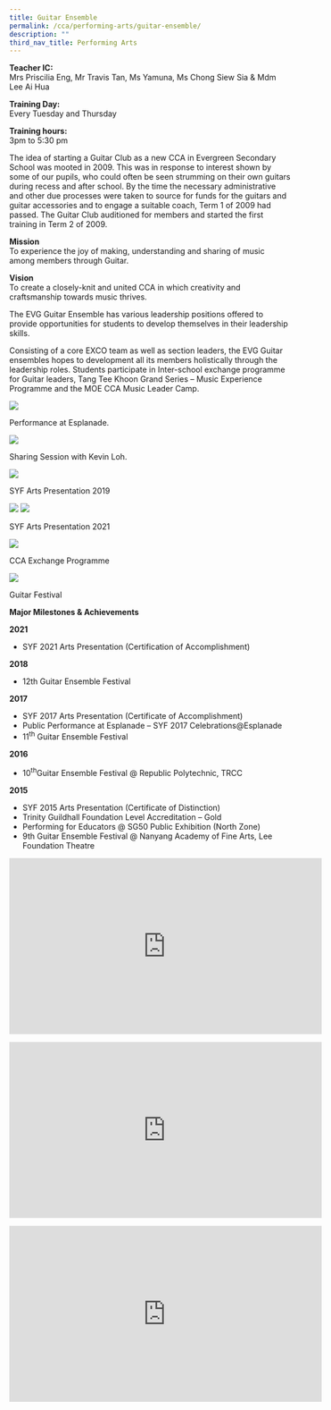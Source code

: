 ```yaml
---
title: Guitar Ensemble
permalink: /cca/performing-arts/guitar-ensemble/
description: ""
third_nav_title: Performing Arts
---
```

<p><strong>Teacher IC:</strong><br>Mrs Priscilia Eng, Mr Travis Tan, Ms Yamuna, Ms Chong Siew Sia & Mdm Lee Ai Hua</p>
<p><strong>Training Day:</strong><br>Every Tuesday and Thursday</p>
<p><strong>Training hours:</strong><br>3pm to 5:30 pm</p>
<p>The idea of starting a Guitar Club as a new CCA in Evergreen Secondary School was mooted in 2009. This was in response to interest shown by some of our pupils, who could often be seen strumming on their own guitars during recess and after school. By the time the necessary administrative and other due processes were taken to source for funds for the guitars and guitar accessories and to engage a suitable coach, Term 1 of 2009 had passed. The Guitar Club auditioned for members and started the first training in Term 2 of 2009.</p>
<p><strong>Mission</strong><br>To experience the joy of making, understanding and sharing of music among members through Guitar.</p>
<p><strong>Vision</strong><br>To create a closely-knit and united CCA in which creativity and craftsmanship towards music thrives.</p>
<p>The EVG Guitar Ensemble has various leadership positions offered to provide opportunities for students to develop themselves in their leadership skills.</p>
<p>Consisting of a core EXCO team as well as section leaders, the EVG Guitar ensembles hopes to development all its members holistically through the leadership roles. Students participate in Inter-school exchange programme for Guitar leaders, Tang Tee Khoon Grand Series – Music Experience Programme and the MOE CCA Music Leader Camp.</p>
<img src="/images/guitar1.jpg">
<p>Performance at Esplanade.</p>
<img src="/images/guitar2.jpg">
<p>Sharing Session with Kevin Loh.</p>
<img src="/images/guitar3.jpg">
<p>SYF Arts Presentation 2019</p>
<img src="/images/guitar4.jpg">
<img src="/images/guitar5.jpg">
<p>SYF Arts Presentation 2021</p>
<img src="/images/guitar6.jpg">
<p>CCA Exchange Programme</p>
<img src="/images/guitar7.jpg">
<p>Guitar Festival</p>
<p><strong>Major Milestones & Achievements</strong></p>
<p><strong>2021</strong></p>
<ul>
<li>SYF 2021 Arts Presentation (Certification of Accomplishment)</li>
</ul>
<p><strong>2018</strong></p>
<ul>
<li>12th Guitar Ensemble Festival</li>
</ul>
<p><strong>2017</strong></p>
<ul>
<li>SYF 2017 Arts Presentation (Certificate of Accomplishment)</li>
<li>Public Performance at Esplanade – SYF 2017 Celebrations@Esplanade</li>
<li>11<sup>th</sup>&nbsp;Guitar Ensemble Festival</li>
</ul>
<p><strong>2016</strong></p>
<ul>
<li>10<sup>th</sup>Guitar Ensemble Festival @ Republic Polytechnic, TRCC</li>
</ul>
<p><strong>2015</strong></p>
<ul>
<li>SYF 2015 Arts Presentation (Certificate of Distinction)</li>
<li>Trinity Guildhall Foundation Level Accreditation – Gold</li>
<li>Performing for Educators @ SG50 Public Exhibition (North Zone)</li>
<li>9th Guitar Ensemble Festival @ Nanyang Academy of Fine Arts, Lee Foundation Theatre</li>
</ul>
<p><iframe allowfullscreen="" allow="accelerometer; autoplay; clipboard-write; encrypted-media; gyroscope; picture-in-picture; web-share" frameborder="0" title="12th GEF EVG - El Bimbo" src="https://www.youtube.com/embed/oiXUHhrPJyQ" height="315" width="560"></iframe></p>
<p><iframe allowfullscreen="" allow="accelerometer; autoplay; clipboard-write; encrypted-media; gyroscope; picture-in-picture; web-share" frameborder="0" title="12th GEF EVG - Una Noche de Espana" src="https://www.youtube.com/embed/skaLj6qyhao" height="315" width="560"></iframe></p>
<p><iframe allowfullscreen="" allow="accelerometer; autoplay; clipboard-write; encrypted-media; gyroscope; picture-in-picture; web-share" frameborder="0" title="12th GEF EVG - Believer" src="https://www.youtube.com/embed/QGFhOmEtcwc" height="315" width="560"></iframe></p>